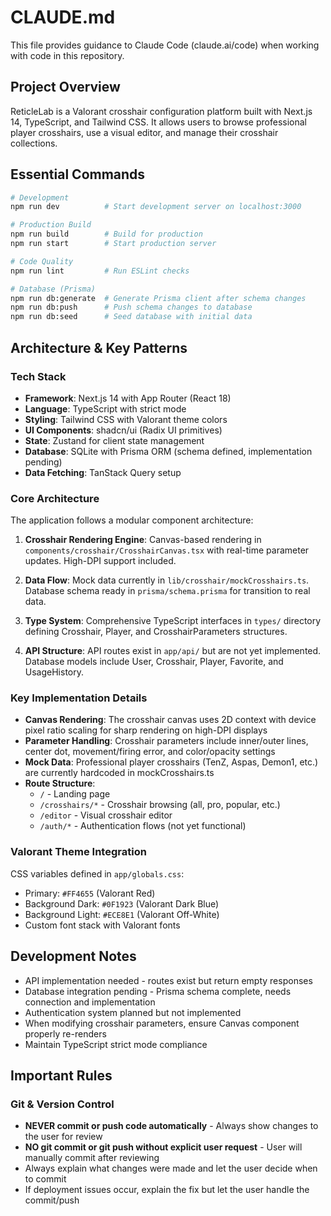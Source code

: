 # CLAUDE.md

This file provides guidance to Claude Code (claude.ai/code) when working with code in this repository.

## Project Overview

ReticleLab is a Valorant crosshair configuration platform built with Next.js 14, TypeScript, and Tailwind CSS. It allows users to browse professional player crosshairs, use a visual editor, and manage their crosshair collections.

## Essential Commands

```bash
# Development
npm run dev          # Start development server on localhost:3000

# Production Build
npm run build        # Build for production
npm run start        # Start production server

# Code Quality
npm run lint         # Run ESLint checks

# Database (Prisma)
npm run db:generate  # Generate Prisma client after schema changes
npm run db:push      # Push schema changes to database
npm run db:seed      # Seed database with initial data
```

## Architecture & Key Patterns

### Tech Stack
- **Framework**: Next.js 14 with App Router (React 18)
- **Language**: TypeScript with strict mode
- **Styling**: Tailwind CSS with Valorant theme colors
- **UI Components**: shadcn/ui (Radix UI primitives)
- **State**: Zustand for client state management
- **Database**: SQLite with Prisma ORM (schema defined, implementation pending)
- **Data Fetching**: TanStack Query setup

### Core Architecture

The application follows a modular component architecture:

1. **Crosshair Rendering Engine**: Canvas-based rendering in `components/crosshair/CrosshairCanvas.tsx` with real-time parameter updates. High-DPI support included.

2. **Data Flow**: Mock data currently in `lib/crosshair/mockCrosshairs.ts`. Database schema ready in `prisma/schema.prisma` for transition to real data.

3. **Type System**: Comprehensive TypeScript interfaces in `types/` directory defining Crosshair, Player, and CrosshairParameters structures.

4. **API Structure**: API routes exist in `app/api/` but are not yet implemented. Database models include User, Crosshair, Player, Favorite, and UsageHistory.

### Key Implementation Details

- **Canvas Rendering**: The crosshair canvas uses 2D context with device pixel ratio scaling for sharp rendering on high-DPI displays
- **Parameter Handling**: Crosshair parameters include inner/outer lines, center dot, movement/firing error, and color/opacity settings
- **Mock Data**: Professional player crosshairs (TenZ, Aspas, Demon1, etc.) are currently hardcoded in mockCrosshairs.ts
- **Route Structure**: 
  - `/` - Landing page
  - `/crosshairs/*` - Crosshair browsing (all, pro, popular, etc.)
  - `/editor` - Visual crosshair editor
  - `/auth/*` - Authentication flows (not yet functional)

### Valorant Theme Integration

CSS variables defined in `app/globals.css`:
- Primary: `#FF4655` (Valorant Red)
- Background Dark: `#0F1923` (Valorant Dark Blue)  
- Background Light: `#ECE8E1` (Valorant Off-White)
- Custom font stack with Valorant fonts

## Development Notes

- API implementation needed - routes exist but return empty responses
- Database integration pending - Prisma schema complete, needs connection and implementation
- Authentication system planned but not implemented
- When modifying crosshair parameters, ensure Canvas component properly re-renders
- Maintain TypeScript strict mode compliance

## Important Rules

### Git & Version Control
- **NEVER commit or push code automatically** - Always show changes to the user for review
- **NO git commit or git push without explicit user request** - User will manually commit after reviewing
- Always explain what changes were made and let the user decide when to commit
- If deployment issues occur, explain the fix but let the user handle the commit/push
